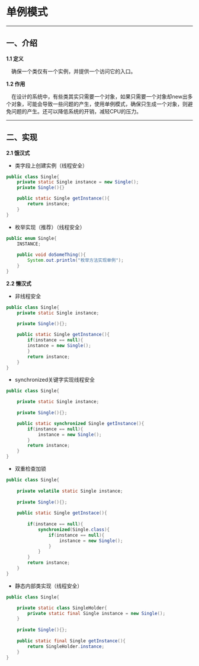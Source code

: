 # 单例模式

---
## 一、介绍

**1.1 定义**

&emsp;确保一个类仅有一个实例，并提供一个访问它的入口。


**1.2 作用**

&emsp;在设计的系统中，有些类其实只需要一个对象，如果只需要一个对象却new出多个对象，可能会导致一些问题的产生，使用单例模式，确保只生成一个对象，则避免问题的产生。还可以降低系统的开销，减轻CPU的压力。

---
## 二、实现


**2.1 饿汉式**

* 类字段上创建实例（线程安全）
```Java
public class Single{
    private static Single instance = new Single();
    private Single(){}

    public static Single getInstance(){
        return instance;
    }
}
```

* 枚举实现（推荐）（线程安全）
```Java
public enum Single{
    INSTANCE;
  
    public void doSomeThing(){
        System.out.println("枚举方法实现单例");
    }
}
```


**2.2 懒汉式**

* 非线程安全
```Java
public class Single{
    private static Single instance;
  
    private Single(){};

    public static Single getInstance(){
        if(instance == null){
        instance = new Single();
        }
        return instance;
    }
}
```

* synchronized关键字实现线程安全
```Java
public class Single{

    private static Single instance;
  
    private Single(){};

    public static synchronized Single getInstance(){
        if(instance == null){
            instance = new Single();
        }
        return instance;
    }
}
```

* 双重检查加锁
```Java
public class Single{
  
    private volatile static Single instance;
  
    private Single(){};
 
    public static Single getInstace(){
    
        if(instance == null){
            synchronized(Single.class){
                if(instance == null){
                    instance = new Single();
                }
            }
        }
        return instance;
    }
}
```


* 静态内部类实现（线程安全）
```Java
public class Single{

    private static class SingleHolder{
        private static final Single instance = new Single();
    }
  
    private Single(){};
  
    public static final Single getInstance(){
        return SingleHolder.instance;
    }
}
```